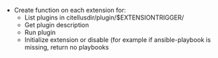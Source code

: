 - Create function on each extension for:
    - List plugins in citellusdir/plugin/$EXTENSIONTRIGGER/
    - Get plugin description
    - Run plugin
    - Initialize extension or disable (for example if ansible-playbook is missing, return no playbooks
